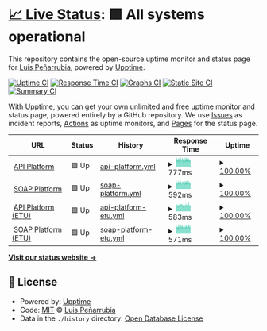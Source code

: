 # [📈 Live Status](https://luispenarrubia.github.io/upptime): <!--live status--> **🟩 All systems operational**

This repository contains the open-source uptime monitor and status page for [Luis Peñarrubia](https://luispenarrubia.github.io/upptime), powered by [Upptime](https://github.com/upptime/upptime).

[![Uptime CI](https://github.com/luispenarrubia/upptime/workflows/Uptime%20CI/badge.svg)](https://github.com/luispenarrubia/upptime/actions?query=workflow%3A%22Uptime+CI%22)
[![Response Time CI](https://github.com/luispenarrubia/upptime/workflows/Response%20Time%20CI/badge.svg)](https://github.com/luispenarrubia/upptime/actions?query=workflow%3A%22Response+Time+CI%22)
[![Graphs CI](https://github.com/luispenarrubia/upptime/workflows/Graphs%20CI/badge.svg)](https://github.com/luispenarrubia/upptime/actions?query=workflow%3A%22Graphs+CI%22)
[![Static Site CI](https://github.com/luispenarrubia/upptime/workflows/Static%20Site%20CI/badge.svg)](https://github.com/luispenarrubia/upptime/actions?query=workflow%3A%22Static+Site+CI%22)
[![Summary CI](https://github.com/luispenarrubia/upptime/workflows/Summary%20CI/badge.svg)](https://github.com/luispenarrubia/upptime/actions?query=workflow%3A%22Summary+CI%22)

With [Upptime](https://upptime.js.org), you can get your own unlimited and free uptime monitor and status page, powered entirely by a GitHub repository. We use [Issues](https://github.com/luispenarrubia/upptime/issues) as incident reports, [Actions](https://github.com/luispenarrubia/upptime/actions) as uptime monitors, and [Pages](https://luispenarrubia.github.io/upptime) for the status page.

<!--start: status pages-->
<!-- This summary is generated by Upptime (https://github.com/upptime/upptime) -->
<!-- Do not edit this manually, your changes will be overwritten -->
<!-- prettier-ignore -->
| URL | Status | History | Response Time | Uptime |
| --- | ------ | ------- | ------------- | ------ |
| <img alt="" src="https://favicons.githubusercontent.com/api.six-group.com" height="13"> [API Platform](https://api.six-group.com/healthcheck) | 🟩 Up | [api-platform.yml](https://github.com/luispenarrubia/upptime/commits/HEAD/history/api-platform.yml) | <details><summary><img alt="Response time graph" src="./graphs/api-platform/response-time-week.png" height="20"> 777ms</summary><br><a href="https://luispenarrubia.github.io/upptime/history/api-platform"><img alt="Response time 816" src="https://img.shields.io/endpoint?url=https%3A%2F%2Fraw.githubusercontent.com%2Fluispenarrubia%2Fupptime%2FHEAD%2Fapi%2Fapi-platform%2Fresponse-time.json"></a><br><a href="https://luispenarrubia.github.io/upptime/history/api-platform"><img alt="24-hour response time 780" src="https://img.shields.io/endpoint?url=https%3A%2F%2Fraw.githubusercontent.com%2Fluispenarrubia%2Fupptime%2FHEAD%2Fapi%2Fapi-platform%2Fresponse-time-day.json"></a><br><a href="https://luispenarrubia.github.io/upptime/history/api-platform"><img alt="7-day response time 777" src="https://img.shields.io/endpoint?url=https%3A%2F%2Fraw.githubusercontent.com%2Fluispenarrubia%2Fupptime%2FHEAD%2Fapi%2Fapi-platform%2Fresponse-time-week.json"></a><br><a href="https://luispenarrubia.github.io/upptime/history/api-platform"><img alt="30-day response time 801" src="https://img.shields.io/endpoint?url=https%3A%2F%2Fraw.githubusercontent.com%2Fluispenarrubia%2Fupptime%2FHEAD%2Fapi%2Fapi-platform%2Fresponse-time-month.json"></a><br><a href="https://luispenarrubia.github.io/upptime/history/api-platform"><img alt="1-year response time 816" src="https://img.shields.io/endpoint?url=https%3A%2F%2Fraw.githubusercontent.com%2Fluispenarrubia%2Fupptime%2FHEAD%2Fapi%2Fapi-platform%2Fresponse-time-year.json"></a></details> | <details><summary><a href="https://luispenarrubia.github.io/upptime/history/api-platform">100.00%</a></summary><a href="https://luispenarrubia.github.io/upptime/history/api-platform"><img alt="All-time uptime 100.00%" src="https://img.shields.io/endpoint?url=https%3A%2F%2Fraw.githubusercontent.com%2Fluispenarrubia%2Fupptime%2FHEAD%2Fapi%2Fapi-platform%2Fuptime.json"></a><br><a href="https://luispenarrubia.github.io/upptime/history/api-platform"><img alt="24-hour uptime 100.00%" src="https://img.shields.io/endpoint?url=https%3A%2F%2Fraw.githubusercontent.com%2Fluispenarrubia%2Fupptime%2FHEAD%2Fapi%2Fapi-platform%2Fuptime-day.json"></a><br><a href="https://luispenarrubia.github.io/upptime/history/api-platform"><img alt="7-day uptime 100.00%" src="https://img.shields.io/endpoint?url=https%3A%2F%2Fraw.githubusercontent.com%2Fluispenarrubia%2Fupptime%2FHEAD%2Fapi%2Fapi-platform%2Fuptime-week.json"></a><br><a href="https://luispenarrubia.github.io/upptime/history/api-platform"><img alt="30-day uptime 100.00%" src="https://img.shields.io/endpoint?url=https%3A%2F%2Fraw.githubusercontent.com%2Fluispenarrubia%2Fupptime%2FHEAD%2Fapi%2Fapi-platform%2Fuptime-month.json"></a><br><a href="https://luispenarrubia.github.io/upptime/history/api-platform"><img alt="1-year uptime 100.00%" src="https://img.shields.io/endpoint?url=https%3A%2F%2Fraw.githubusercontent.com%2Fluispenarrubia%2Fupptime%2FHEAD%2Fapi%2Fapi-platform%2Fuptime-year.json"></a></details>
| <img alt="" src="https://favicons.githubusercontent.com/soap.six-group.com" height="13"> [SOAP Platform](https://soap.six-group.com/healthcheck) | 🟩 Up | [soap-platform.yml](https://github.com/luispenarrubia/upptime/commits/HEAD/history/soap-platform.yml) | <details><summary><img alt="Response time graph" src="./graphs/soap-platform/response-time-week.png" height="20"> 592ms</summary><br><a href="https://luispenarrubia.github.io/upptime/history/soap-platform"><img alt="Response time 602" src="https://img.shields.io/endpoint?url=https%3A%2F%2Fraw.githubusercontent.com%2Fluispenarrubia%2Fupptime%2FHEAD%2Fapi%2Fsoap-platform%2Fresponse-time.json"></a><br><a href="https://luispenarrubia.github.io/upptime/history/soap-platform"><img alt="24-hour response time 585" src="https://img.shields.io/endpoint?url=https%3A%2F%2Fraw.githubusercontent.com%2Fluispenarrubia%2Fupptime%2FHEAD%2Fapi%2Fsoap-platform%2Fresponse-time-day.json"></a><br><a href="https://luispenarrubia.github.io/upptime/history/soap-platform"><img alt="7-day response time 592" src="https://img.shields.io/endpoint?url=https%3A%2F%2Fraw.githubusercontent.com%2Fluispenarrubia%2Fupptime%2FHEAD%2Fapi%2Fsoap-platform%2Fresponse-time-week.json"></a><br><a href="https://luispenarrubia.github.io/upptime/history/soap-platform"><img alt="30-day response time 598" src="https://img.shields.io/endpoint?url=https%3A%2F%2Fraw.githubusercontent.com%2Fluispenarrubia%2Fupptime%2FHEAD%2Fapi%2Fsoap-platform%2Fresponse-time-month.json"></a><br><a href="https://luispenarrubia.github.io/upptime/history/soap-platform"><img alt="1-year response time 602" src="https://img.shields.io/endpoint?url=https%3A%2F%2Fraw.githubusercontent.com%2Fluispenarrubia%2Fupptime%2FHEAD%2Fapi%2Fsoap-platform%2Fresponse-time-year.json"></a></details> | <details><summary><a href="https://luispenarrubia.github.io/upptime/history/soap-platform">100.00%</a></summary><a href="https://luispenarrubia.github.io/upptime/history/soap-platform"><img alt="All-time uptime 100.00%" src="https://img.shields.io/endpoint?url=https%3A%2F%2Fraw.githubusercontent.com%2Fluispenarrubia%2Fupptime%2FHEAD%2Fapi%2Fsoap-platform%2Fuptime.json"></a><br><a href="https://luispenarrubia.github.io/upptime/history/soap-platform"><img alt="24-hour uptime 100.00%" src="https://img.shields.io/endpoint?url=https%3A%2F%2Fraw.githubusercontent.com%2Fluispenarrubia%2Fupptime%2FHEAD%2Fapi%2Fsoap-platform%2Fuptime-day.json"></a><br><a href="https://luispenarrubia.github.io/upptime/history/soap-platform"><img alt="7-day uptime 100.00%" src="https://img.shields.io/endpoint?url=https%3A%2F%2Fraw.githubusercontent.com%2Fluispenarrubia%2Fupptime%2FHEAD%2Fapi%2Fsoap-platform%2Fuptime-week.json"></a><br><a href="https://luispenarrubia.github.io/upptime/history/soap-platform"><img alt="30-day uptime 100.00%" src="https://img.shields.io/endpoint?url=https%3A%2F%2Fraw.githubusercontent.com%2Fluispenarrubia%2Fupptime%2FHEAD%2Fapi%2Fsoap-platform%2Fuptime-month.json"></a><br><a href="https://luispenarrubia.github.io/upptime/history/soap-platform"><img alt="1-year uptime 100.00%" src="https://img.shields.io/endpoint?url=https%3A%2F%2Fraw.githubusercontent.com%2Fluispenarrubia%2Fupptime%2FHEAD%2Fapi%2Fsoap-platform%2Fuptime-year.json"></a></details>
| <img alt="" src="https://favicons.githubusercontent.com/api-etu.six-group.com" height="13"> [API Platform (ETU)](https://api-etu.six-group.com/healthcheck) | 🟩 Up | [api-platform-etu.yml](https://github.com/luispenarrubia/upptime/commits/HEAD/history/api-platform-etu.yml) | <details><summary><img alt="Response time graph" src="./graphs/api-platform-etu/response-time-week.png" height="20"> 583ms</summary><br><a href="https://luispenarrubia.github.io/upptime/history/api-platform-etu"><img alt="Response time 592" src="https://img.shields.io/endpoint?url=https%3A%2F%2Fraw.githubusercontent.com%2Fluispenarrubia%2Fupptime%2FHEAD%2Fapi%2Fapi-platform-etu%2Fresponse-time.json"></a><br><a href="https://luispenarrubia.github.io/upptime/history/api-platform-etu"><img alt="24-hour response time 607" src="https://img.shields.io/endpoint?url=https%3A%2F%2Fraw.githubusercontent.com%2Fluispenarrubia%2Fupptime%2FHEAD%2Fapi%2Fapi-platform-etu%2Fresponse-time-day.json"></a><br><a href="https://luispenarrubia.github.io/upptime/history/api-platform-etu"><img alt="7-day response time 583" src="https://img.shields.io/endpoint?url=https%3A%2F%2Fraw.githubusercontent.com%2Fluispenarrubia%2Fupptime%2FHEAD%2Fapi%2Fapi-platform-etu%2Fresponse-time-week.json"></a><br><a href="https://luispenarrubia.github.io/upptime/history/api-platform-etu"><img alt="30-day response time 592" src="https://img.shields.io/endpoint?url=https%3A%2F%2Fraw.githubusercontent.com%2Fluispenarrubia%2Fupptime%2FHEAD%2Fapi%2Fapi-platform-etu%2Fresponse-time-month.json"></a><br><a href="https://luispenarrubia.github.io/upptime/history/api-platform-etu"><img alt="1-year response time 592" src="https://img.shields.io/endpoint?url=https%3A%2F%2Fraw.githubusercontent.com%2Fluispenarrubia%2Fupptime%2FHEAD%2Fapi%2Fapi-platform-etu%2Fresponse-time-year.json"></a></details> | <details><summary><a href="https://luispenarrubia.github.io/upptime/history/api-platform-etu">100.00%</a></summary><a href="https://luispenarrubia.github.io/upptime/history/api-platform-etu"><img alt="All-time uptime 100.00%" src="https://img.shields.io/endpoint?url=https%3A%2F%2Fraw.githubusercontent.com%2Fluispenarrubia%2Fupptime%2FHEAD%2Fapi%2Fapi-platform-etu%2Fuptime.json"></a><br><a href="https://luispenarrubia.github.io/upptime/history/api-platform-etu"><img alt="24-hour uptime 100.00%" src="https://img.shields.io/endpoint?url=https%3A%2F%2Fraw.githubusercontent.com%2Fluispenarrubia%2Fupptime%2FHEAD%2Fapi%2Fapi-platform-etu%2Fuptime-day.json"></a><br><a href="https://luispenarrubia.github.io/upptime/history/api-platform-etu"><img alt="7-day uptime 100.00%" src="https://img.shields.io/endpoint?url=https%3A%2F%2Fraw.githubusercontent.com%2Fluispenarrubia%2Fupptime%2FHEAD%2Fapi%2Fapi-platform-etu%2Fuptime-week.json"></a><br><a href="https://luispenarrubia.github.io/upptime/history/api-platform-etu"><img alt="30-day uptime 100.00%" src="https://img.shields.io/endpoint?url=https%3A%2F%2Fraw.githubusercontent.com%2Fluispenarrubia%2Fupptime%2FHEAD%2Fapi%2Fapi-platform-etu%2Fuptime-month.json"></a><br><a href="https://luispenarrubia.github.io/upptime/history/api-platform-etu"><img alt="1-year uptime 100.00%" src="https://img.shields.io/endpoint?url=https%3A%2F%2Fraw.githubusercontent.com%2Fluispenarrubia%2Fupptime%2FHEAD%2Fapi%2Fapi-platform-etu%2Fuptime-year.json"></a></details>
| <img alt="" src="https://favicons.githubusercontent.com/soap-etu.six-group.com" height="13"> [SOAP Platform (ETU)](https://soap-etu.six-group.com/healthcheck) | 🟩 Up | [soap-platform-etu.yml](https://github.com/luispenarrubia/upptime/commits/HEAD/history/soap-platform-etu.yml) | <details><summary><img alt="Response time graph" src="./graphs/soap-platform-etu/response-time-week.png" height="20"> 571ms</summary><br><a href="https://luispenarrubia.github.io/upptime/history/soap-platform-etu"><img alt="Response time 583" src="https://img.shields.io/endpoint?url=https%3A%2F%2Fraw.githubusercontent.com%2Fluispenarrubia%2Fupptime%2FHEAD%2Fapi%2Fsoap-platform-etu%2Fresponse-time.json"></a><br><a href="https://luispenarrubia.github.io/upptime/history/soap-platform-etu"><img alt="24-hour response time 581" src="https://img.shields.io/endpoint?url=https%3A%2F%2Fraw.githubusercontent.com%2Fluispenarrubia%2Fupptime%2FHEAD%2Fapi%2Fsoap-platform-etu%2Fresponse-time-day.json"></a><br><a href="https://luispenarrubia.github.io/upptime/history/soap-platform-etu"><img alt="7-day response time 571" src="https://img.shields.io/endpoint?url=https%3A%2F%2Fraw.githubusercontent.com%2Fluispenarrubia%2Fupptime%2FHEAD%2Fapi%2Fsoap-platform-etu%2Fresponse-time-week.json"></a><br><a href="https://luispenarrubia.github.io/upptime/history/soap-platform-etu"><img alt="30-day response time 578" src="https://img.shields.io/endpoint?url=https%3A%2F%2Fraw.githubusercontent.com%2Fluispenarrubia%2Fupptime%2FHEAD%2Fapi%2Fsoap-platform-etu%2Fresponse-time-month.json"></a><br><a href="https://luispenarrubia.github.io/upptime/history/soap-platform-etu"><img alt="1-year response time 583" src="https://img.shields.io/endpoint?url=https%3A%2F%2Fraw.githubusercontent.com%2Fluispenarrubia%2Fupptime%2FHEAD%2Fapi%2Fsoap-platform-etu%2Fresponse-time-year.json"></a></details> | <details><summary><a href="https://luispenarrubia.github.io/upptime/history/soap-platform-etu">100.00%</a></summary><a href="https://luispenarrubia.github.io/upptime/history/soap-platform-etu"><img alt="All-time uptime 100.00%" src="https://img.shields.io/endpoint?url=https%3A%2F%2Fraw.githubusercontent.com%2Fluispenarrubia%2Fupptime%2FHEAD%2Fapi%2Fsoap-platform-etu%2Fuptime.json"></a><br><a href="https://luispenarrubia.github.io/upptime/history/soap-platform-etu"><img alt="24-hour uptime 100.00%" src="https://img.shields.io/endpoint?url=https%3A%2F%2Fraw.githubusercontent.com%2Fluispenarrubia%2Fupptime%2FHEAD%2Fapi%2Fsoap-platform-etu%2Fuptime-day.json"></a><br><a href="https://luispenarrubia.github.io/upptime/history/soap-platform-etu"><img alt="7-day uptime 100.00%" src="https://img.shields.io/endpoint?url=https%3A%2F%2Fraw.githubusercontent.com%2Fluispenarrubia%2Fupptime%2FHEAD%2Fapi%2Fsoap-platform-etu%2Fuptime-week.json"></a><br><a href="https://luispenarrubia.github.io/upptime/history/soap-platform-etu"><img alt="30-day uptime 100.00%" src="https://img.shields.io/endpoint?url=https%3A%2F%2Fraw.githubusercontent.com%2Fluispenarrubia%2Fupptime%2FHEAD%2Fapi%2Fsoap-platform-etu%2Fuptime-month.json"></a><br><a href="https://luispenarrubia.github.io/upptime/history/soap-platform-etu"><img alt="1-year uptime 100.00%" src="https://img.shields.io/endpoint?url=https%3A%2F%2Fraw.githubusercontent.com%2Fluispenarrubia%2Fupptime%2FHEAD%2Fapi%2Fsoap-platform-etu%2Fuptime-year.json"></a></details>

<!--end: status pages-->

[**Visit our status website →**](https://luispenarrubia.github.io/upptime)

## 📄 License

- Powered by: [Upptime](https://github.com/upptime/upptime)
- Code: [MIT](./LICENSE) © [Luis Peñarrubia](https://luispenarrubia.github.io/upptime)
- Data in the `./history` directory: [Open Database License](https://opendatacommons.org/licenses/odbl/1-0/)
